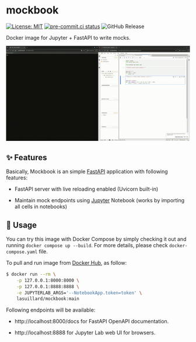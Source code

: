 # mockbook

[![License: MIT](https://img.shields.io/badge/License-MIT-yellow.svg)](https://opensource.org/licenses/MIT)
[![pre-commit.ci status](https://results.pre-commit.ci/badge/github/lasuillard/mockbook/main.svg)](https://results.pre-commit.ci/latest/github/lasuillard/mockbook/main)
![GitHub Release](https://img.shields.io/github/v/release/lasuillard/mockbook)

Docker image for Jupyter + FastAPI to write mocks.

![Demo](/docs/demo.gif)

## ✨ Features

Basically, Mockbook is an simple [FastAPI](https://github.com/fastapi/fastapi) application with following features:

- FastAPI server with live reloading enabled (Uvicorn built-in)

- Maintain mock endpoints using [Jupyter](https://jupyter.org/) Notebook (works by importing all cells in notebooks)

## 📔 Usage

You can try this image with Docker Compose by simply checking it out and running `docker compose up --build`. For more details, please check `docker-compose.yaml` file.

To pull and run image from [Docker Hub](https://hub.docker.com/r/lasuillard/mockbook), as follow:

```bash
$ docker run --rm \
    -p 127.0.0.1:8000:8000 \
    -p 127.0.0.1:8888:8888 \
    -e JUPYTERLAB_ARGS='--NotebookApp.token=token' \
    lasuillard/mockbook:main
```

Following endpoints will be available:

- http://localhost:8000/docs for FastAPI OpenAPI documentation.

- http://localhost:8888 for Jupyter Lab web UI for browsers.
